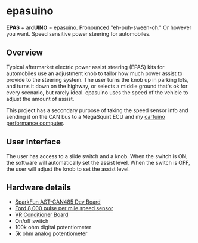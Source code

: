 # epasuino

**EPAS** + ard**UINO** = epasuino. Pronounced "eh-puh-sween-oh." Or however you want. Speed sensitive power steering for automobiles.

## Overview
Typical aftermarket electric power assist steering (EPAS) kits for automobiles use an adjustment knob to tailor how much power assist to provide to the steering system. The user turns the knob up in parking lots, and turns it down on the highway, or selects a middle ground that's ok for every scenario, but rarely ideal. epasuino uses the speed of the vehicle to adjust the amount of assist.

This project has a secondary purpose of taking the speed sensor info and sending it on the CAN bus to a MegaSquirt ECU and my [carfuino performance computer](https://github.com/srenner/carfuino).

## User Interface
The user has access to a slide switch and a knob. When the switch is ON, the software will automatically set the assist level. When the switch is OFF, the user will adjust the knob to set the assist level.

## Hardware details
* [SparkFun AST-CAN485 Dev Board](https://www.sparkfun.com/products/14483)
* [Ford 8,000 pulse per mile speed sensor](https://lmr.com/item/LRS-9731B/83-93-Mustang-Speed-Sensor)
* [VR Conditioner Board](http://jbperf.com/dual_VR/v2_1.html)
* On/off switch
* 100k ohm digital potentiometer
* 5k ohm analog potentiometer
